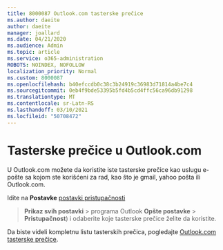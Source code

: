 ```yaml
---
title: 8000087 Outlook.com tasterske prečice
ms.author: daeite
author: daeite
manager: joallard
ms.date: 04/21/2020
ms.audience: Admin
ms.topic: article
ms.service: o365-administration
ROBOTS: NOINDEX, NOFOLLOW
localization_priority: Normal
ms.custom: 8000087
ms.openlocfilehash: b40efccdb0c38c3b24919c36983d71814a4be7c4
ms.sourcegitcommit: 0eb4f9bde53395b5fd4b5cd4ffc56ca96db91298
ms.translationtype: MT
ms.contentlocale: sr-Latn-RS
ms.lasthandoff: 03/10/2021
ms.locfileid: "50708472"
---
```

# <a name="keyboard-shortcuts-in-outlookcom"></a>Tasterske prečice u Outlook.com

U Outlook.com možete da koristite iste tasterske prečice kao uslugu e-pošte sa kojom ste korišćeni za rad, kao što je gmail, yahoo pošta ili Outlook.com.

Idite na **Postavke** [postavki pristupačnosti](https://go.microsoft.com/fwlink/?linkid=2080840) 
 > **Prikaz svih postavki**  >  programa Outlook **Opšte postavke**  >  **Pristupačnost**) i odaberite koje tasterske prečice želite da koristite.

Da biste videli kompletnu listu tasterskih prečica, pogledajte [Outlook.com tasterske prečice](https://support.microsoft.com/topic/keyboard-shortcuts-for-outlook-3cdeb221-7ae5-4c1d-8c1d-9e63216c1efd).